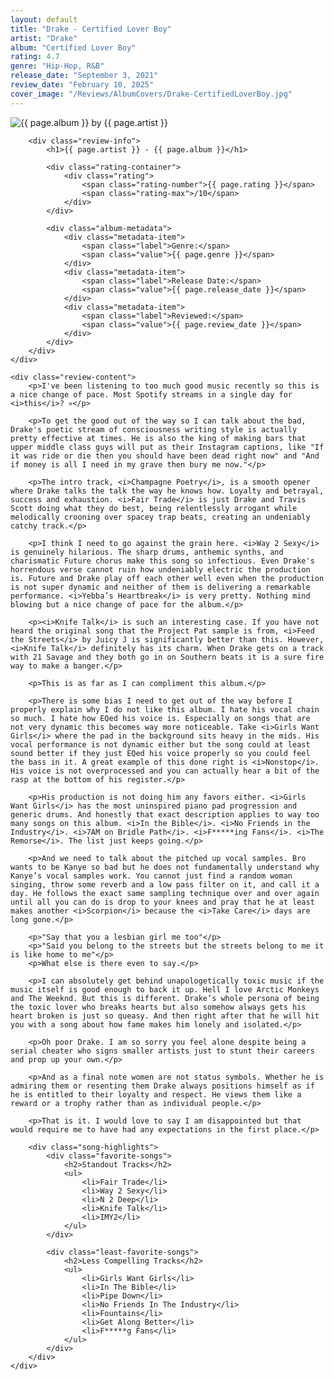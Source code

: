 ```yaml
---
layout: default
title: "Drake - Certified Lover Boy"
artist: "Drake"
album: "Certified Lover Boy"
rating: 4.7
genre: "Hip-Hop, R&B"
release_date: "September 3, 2021"
review_date: "February 10, 2025"
cover_image: "/Reviews/AlbumCovers/Drake-CertifiedLoverBoy.jpg"
---
```



<article class="album-review">
    <div class="review-header">
        <div class="cover-container">
            <img src="{{ page.cover_image }}" alt="{{ page.album }} by {{ page.artist }}" class="album-cover">
        </div>
        
        <div class="review-info">
            <h1>{{ page.artist }} - {{ page.album }}</h1>
            
            <div class="rating-container">
                <div class="rating">
                    <span class="rating-number">{{ page.rating }}</span>
                    <span class="rating-max">/10</span>
                </div>
            </div>

            <div class="album-metadata">
                <div class="metadata-item">
                    <span class="label">Genre:</span>
                    <span class="value">{{ page.genre }}</span>
                </div>
                <div class="metadata-item">
                    <span class="label">Release Date:</span>
                    <span class="value">{{ page.release_date }}</span>
                </div>
                <div class="metadata-item">
                    <span class="label">Reviewed:</span>
                    <span class="value">{{ page.review_date }}</span>
                </div>
            </div>
        </div>
    </div>

    <div class="review-content">
        <p>I've been listening to too much good music recently so this is a nice change of pace. Most Spotify streams in a single day for <i>this</i>? 💀</p>

        <p>To get the good out of the way so I can talk about the bad, Drake's poetic stream of consciousness writing style is actually pretty effective at times. He is also the king of making bars that upper middle class guys will put as their Instagram captions, like "If it was ride or die then you should have been dead right now" and "And if money is all I need in my grave then bury me now."</p>
        
        <p>The intro track, <i>Champagne Poetry</i>, is a smooth opener where Drake talks the talk the way he knows how. Loyalty and betrayal, success and exhaustion. <i>Fair Trade</i> is just Drake and Travis Scott doing what they do best, being relentlessly arrogant while melodically crooning over spacey trap beats, creating an undeniably catchy track.</p>
        
        <p>I think I need to go against the grain here. <i>Way 2 Sexy</i> is genuinely hilarious. The sharp drums, anthemic synths, and charismatic Future chorus make this song so infectious. Even Drake's horrendous verse cannot ruin how undeniably electric the production is. Future and Drake play off each other well even when the production is not super dynamic and neither of them is delivering a remarkable performance. <i>Yebba’s Heartbreak</i> is very pretty. Nothing mind blowing but a nice change of pace for the album.</p>
        
        <p><i>Knife Talk</i> is such an interesting case. If you have not heard the original song that the Project Pat sample is from, <i>Feed the Streets</i> by Juicy J is significantly better than this. However, <i>Knife Talk</i> definitely has its charm. When Drake gets on a track with 21 Savage and they both go in on Southern beats it is a sure fire way to make a banger.</p>
        
        <p>This is as far as I can compliment this album.</p>
        
        <p>There is some bias I need to get out of the way before I properly explain why I do not like this album. I hate his vocal chain so much. I hate how EQed his voice is. Especially on songs that are not very dynamic this becomes way more noticeable. Take <i>Girls Want Girls</i> where the pad in the background sits heavy in the mids. His vocal performance is not dynamic either but the song could at least sound better if they just EQed his voice properly so you could feel the bass in it. A great example of this done right is <i>Nonstop</i>. His voice is not overprocessed and you can actually hear a bit of the rasp at the bottom of his register.</p>
        
        <p>His production is not doing him any favors either. <i>Girls Want Girls</i> has the most uninspired piano pad progression and generic drums. And honestly that exact description applies to way too many songs on this album. <i>In the Bible</i>. <i>No Friends in the Industry</i>. <i>7AM on Bridle Path</i>. <i>F*****ing Fans</i>. <i>The Remorse</i>. The list just keeps going.</p>
        
        <p>And we need to talk about the pitched up vocal samples. Bro wants to be Kanye so bad but he does not fundamentally understand why Kanye’s vocal samples work. You cannot just find a random woman singing, throw some reverb and a low pass filter on it, and call it a day. He follows the exact same sampling technique over and over again until all you can do is drop to your knees and pray that he at least makes another <i>Scorpion</i> because the <i>Take Care</i> days are long gone.</p>
        
        <p>"Say that you a lesbian girl me too"</p>
        <p>"Said you belong to the streets but the streets belong to me it is like home to me"</p>
        <p>What else is there even to say.</p>
        
        <p>I can absolutely get behind unapologetically toxic music if the music itself is good enough to back it up. Hell I love Arctic Monkeys and The Weeknd. But this is different. Drake’s whole persona of being the toxic lover who breaks hearts but also somehow always gets his heart broken is just so queasy. And then right after that he will hit you with a song about how fame makes him lonely and isolated.</p>
        
        <p>Oh poor Drake. I am so sorry you feel alone despite being a serial cheater who signs smaller artists just to stunt their careers and prop up your own.</p>
        
        <p>And as a final note women are not status symbols. Whether he is admiring them or resenting them Drake always positions himself as if he is entitled to their loyalty and respect. He views them like a reward or a trophy rather than as individual people.</p>
        
        <p>That is it. I would love to say I am disappointed but that would require me to have had any expectations in the first place.</p>
        
        <div class="song-highlights">
            <div class="favorite-songs">
                <h2>Standout Tracks</h2>
                <ul>
                    <li>Fair Trade</li>
                    <li>Way 2 Sexy</li>
                    <li>N 2 Deep</li>
                    <li>Knife Talk</li>
                    <li>IMY2</li>
                </ul>
            </div>

            <div class="least-favorite-songs">
                <h2>Less Compelling Tracks</h2>
                <ul>
                    <li>Girls Want Girls</li>
                    <li>In The Bible</li>
                    <li>Pipe Down</li>
                    <li>No Friends In The Industry</li>
                    <li>Fountains</li>
                    <li>Get Along Better</li>
                    <li>F*****g Fans</li>
                </ul>
            </div>
        </div>
    </div>
</article>